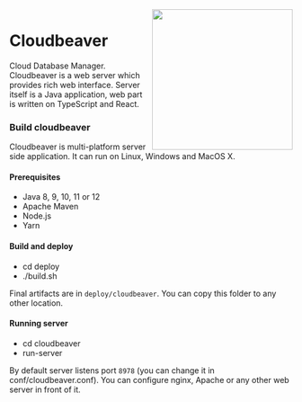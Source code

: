 <img src="https://github.com/dbeaver/cloudbeaver/wiki/images/cloudbeaver-logo.png" align="right" width="250"/>

# Cloudbeaver
Cloud Database Manager.  
Cloudbeaver is a web server which provides rich web interface. Server itself is a Java application, web part is written on TypeScript and React.  

### Build cloudbeaver

Cloudbeaver is multi-platform server side application.
It can run on Linux, Windows and MacOS X.

#### Prerequisites

- Java 8, 9, 10, 11 or 12
- Apache Maven
- Node.js
- Yarn

#### Build and deploy

- cd deploy
- ./build.sh

Final artifacts are in `deploy/cloudbeaver`.
You can copy this folder to any other location.

#### Running server

- cd cloudbeaver
- run-server

By default server listens port `8978` (you can change it in conf/cloudbeaver.conf).
You can configure nginx, Apache or any other web server in front of it.

